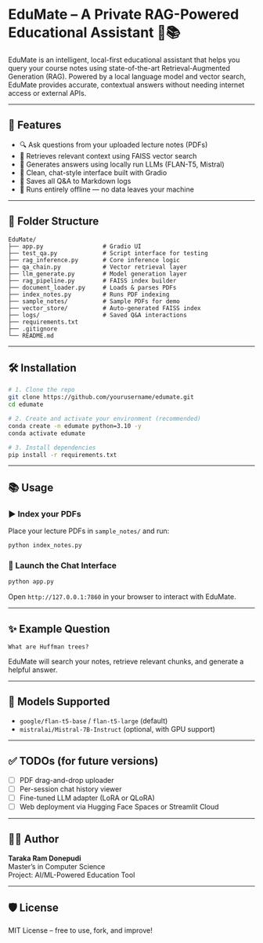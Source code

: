 
# EduMate – A Private RAG-Powered Educational Assistant 🧠📚

EduMate is an intelligent, local-first educational assistant that helps you query your course notes using state-of-the-art Retrieval-Augmented Generation (RAG). Powered by a local language model and vector search, EduMate provides accurate, contextual answers without needing internet access or external APIs.

---

## 🚀 Features

- 🔍 Ask questions from your uploaded lecture notes (PDFs)
- 🧠 Retrieves relevant context using FAISS vector search
- 🤖 Generates answers using locally run LLMs (FLAN-T5, Mistral)
- 📄 Clean, chat-style interface built with Gradio
- 💾 Saves all Q&A to Markdown logs
- 🔐 Runs entirely offline — no data leaves your machine

---

## 📁 Folder Structure

```
EduMate/
├── app.py                 # Gradio UI
├── test_qa.py             # Script interface for testing
├── rag_inference.py       # Core inference logic
├── qa_chain.py            # Vector retrieval layer
├── llm_generate.py        # Model generation layer
├── rag_pipeline.py        # FAISS index builder
├── document_loader.py     # Loads & parses PDFs
├── index_notes.py         # Runs PDF indexing
├── sample_notes/          # Sample PDFs for demo
├── vector_store/          # Auto-generated FAISS index
├── logs/                  # Saved Q&A interactions
├── requirements.txt
├── .gitignore
└── README.md
```

---

## 🛠️ Installation

```bash
# 1. Clone the repo
git clone https://github.com/yourusername/edumate.git
cd edumate

# 2. Create and activate your environment (recommended)
conda create -n edumate python=3.10 -y
conda activate edumate

# 3. Install dependencies
pip install -r requirements.txt
```

---

## 📚 Usage

### ▶️ Index your PDFs
Place your lecture PDFs in `sample_notes/` and run:

```bash
python index_notes.py
```

### 💬 Launch the Chat Interface

```bash
python app.py
```

Open `http://127.0.0.1:7860` in your browser to interact with EduMate.

---

## ✨ Example Question

```
What are Huffman trees?
```

EduMate will search your notes, retrieve relevant chunks, and generate a helpful answer.

---

## 🧠 Models Supported

- `google/flan-t5-base` / `flan-t5-large` (default)
- `mistralai/Mistral-7B-Instruct` (optional, with GPU support)

---

## ✅ TODOs (for future versions)

- [ ] PDF drag-and-drop uploader
- [ ] Per-session chat history viewer
- [ ] Fine-tuned LLM adapter (LoRA or QLoRA)
- [ ] Web deployment via Hugging Face Spaces or Streamlit Cloud

---

## 🧑‍💻 Author

**Taraka Ram Donepudi**  
Master’s in Computer Science  
Project: AI/ML-Powered Education Tool

---

## 🛡 License

MIT License – free to use, fork, and improve!
